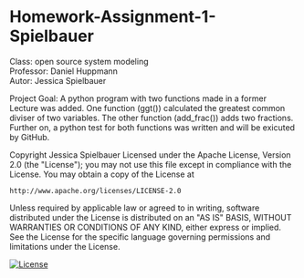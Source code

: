 # Homework-Assignment-1-Spielbauer
Class: open source system modeling <br>
Professor: Daniel Huppmann <br>
Autor: Jessica Spielbauer <br>

Project Goal:
A python program with two functions made in a former Lecture was added. 
One function (ggt()) calculated the greatest common diviser of two variables. 
The other function (add_frac()) adds two fractions.
Further on, a python test for both functions was written and will be exicuted by GitHub.

Copyright Jessica Spielbauer
Licensed under the Apache License, Version 2.0 (the "License");
you may not use this file except in compliance with the License.
You may obtain a copy of the License at

    http://www.apache.org/licenses/LICENSE-2.0

Unless required by applicable law or agreed to in writing, software
distributed under the License is distributed on an "AS IS" BASIS,
WITHOUT WARRANTIES OR CONDITIONS OF ANY KIND, either express or implied.
See the License for the specific language governing permissions and
limitations under the License.

[![License](https://img.shields.io/badge/License-Apache%202.0-blue.svg)](https://opensource.org/licenses/Apache-2.0)
